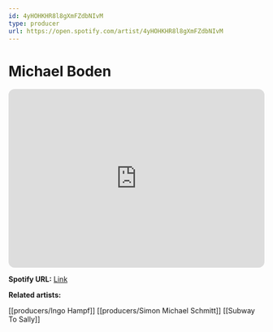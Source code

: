 ```yaml
---
id: 4yHOHKHR8l8gXmFZdbNIvM
type: producer
url: https://open.spotify.com/artist/4yHOHKHR8l8gXmFZdbNIvM
---
```

# Michael Boden

<iframe style="border-radius:12px" src="https://open.spotify.com/embed/artist/4yHOHKHR8l8gXmFZdbNIvM" width="100%" height="352" frameBorder="0" allowfullscreen="" allow="autoplay; clipboard-write; encrypted-media; fullscreen; picture-in-picture" loading="lazy"></iframe>

**Spotify URL:** [Link](https://open.spotify.com/artist/4yHOHKHR8l8gXmFZdbNIvM)

**Related artists:**

[[producers/Ingo Hampf]]
[[producers/Simon Michael Schmitt]]
[[Subway To Sally]]
